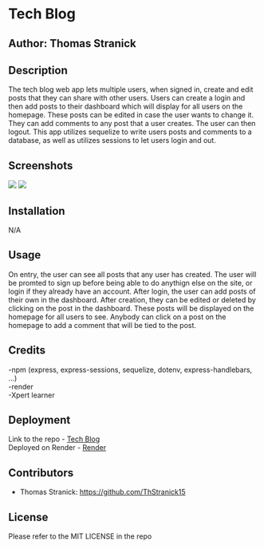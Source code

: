 # Tech Blog

## Author: Thomas Stranick

## Description
The tech blog web app lets multiple users, when signed in, create and edit posts that they can share with other users. Users can create a login and then add posts to their dashboard which will display for all users on the homepage. These posts can be edited in case the user wants to change it. They can add comments to any post that a user creates. The user can then logout. This app utilizes sequelize to write users posts and comments to a database, as well as utilizes sessions to let users login and out.

## Screenshots

<image src="assets\Screenshot 2024-05-05 101416.png">

<image src="assets\Screenshot 2024-05-05 101438.png">

## Installation
N/A

## Usage
On entry, the user can see all posts that any user has created. The user will be promted to sign up before being able to do anythign else on the site, or login if they already have an account. After login, the user can add posts of their own in the dashboard. After creation, they can be edited or deleted by clicking on the post in the dashboard. These posts will be displayed on the homepage for all users to see. Anybody can click on a post on the homepage to add a comment that will be tied to the post.

## Credits
-npm (express, express-sessions, sequelize, dotenv, express-handlebars, ...)  
-render  
-Xpert learner

## Deployment
Link to the repo -  [Tech Blog](https://github.com/ThStranick15/tech_blog)  
Deployed on Render - [Render](https://tech-blog-b8r0.onrender.com)

## Contributors
- Thomas Stranick:  https://github.com/ThStranick15

## License
Please refer to the MIT LICENSE in the repo